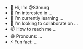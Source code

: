 - 👋 Hi, I’m @S3murg
- 👀 I’m interested in ...
- 🌱 I’m currently learning ...
- 💞️ I’m looking to collaborate on ...
- 📫 How to reach me ...
- 😄 Pronouns: ...
- ⚡ Fun fact: ...

<!---
S3murg/S3murg is a ✨ special ✨ repository because its `README.md` (this file) appears on your GitHub profile.
You can click the Preview link to take a look at your changes.
--->
